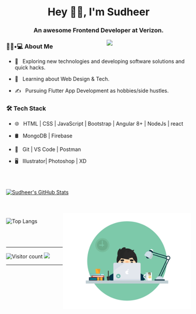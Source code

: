 ### <h1 align="center"> Hey 👋🏽, I'm Sudheer </h1>

<h3 align="center">
    An awesome Frontend Developer at Verizon.  
</h3>

<img align='right' src="https://media.giphy.com/media/M9gbBd9nbDrOTu1Mqx/giphy.gif" width="230">

<h3> 👨🏻•💻 About Me </h3>


- 🤔 &nbsp; Exploring new technologies and developing software solutions and quick hacks.

- 🌱 &nbsp; Learning about Web Design & Tech.

- ✍️ &nbsp; Pursuing Flutter App Development as hobbies/side hustles.



<h3>🛠 Tech Stack</h3>

- 🌐 &nbsp; HTML | CSS | JavaScript | Bootstrap | Angular 8+ | NodeJs | react

- 🛢 &nbsp; MongoDB | Firebase

- 🔧 &nbsp; Git  | VS Code | Postman 

- 🖥 &nbsp; Illustrator| Photoshop | XD




<br/><br/>

[![Sudheer's GitHub Stats](https://github-readme-stats.vercel.app/api?username=isudheerbabu&show_icons=true)](https://github.com/isudheerbabu)

<br/>

<br/>

<img src="https://github.com/nirala69/nirala69/blob/master/70804f7e25b11f29db904f2fa7b4cd9d.gif" width="350" align='right'>

![Top Langs](https://github-readme-stats.vercel.app/api/top-langs/?username=isudheerbabu&show_icons=true)

<br><br>



<hr>




![Visitor count](https://visitor-badge.laobi.icu/badge?page_id=isudheerbabu)   <img src="https://media.giphy.com/media/dxn6fRlTIShoeBr69N/giphy.gif" width="30">





<hr>


